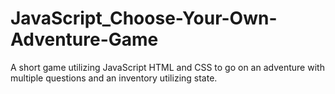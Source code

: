 # JavaScript_Choose-Your-Own-Adventure-Game
A short game utilizing JavaScript HTML and CSS to go on an adventure with multiple questions and an inventory utilizing state.  
